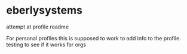 # eberlysystems
attempt at profile readme

For personal profiles this is supposed to work to add info to the profile.  testing to see if it works for orgs
